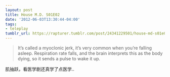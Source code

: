```yaml
---
layout: post
title: House M.D. S01E02
date: '2012-06-03T13:30:44-04:00'
tags:
- teleplay
tumblr_url: https://rapturer.tumblr.com/post/24341229501/house-md-s01e02
---
```

> It’s called a myoclonic jerk, it’s very common when you’re falling asleep. Respiration rate falls, and the brain interprets this as the body dying, so it sends a pulse to wake it up.

肌抽跃，看医学剧还真学了点医学..

